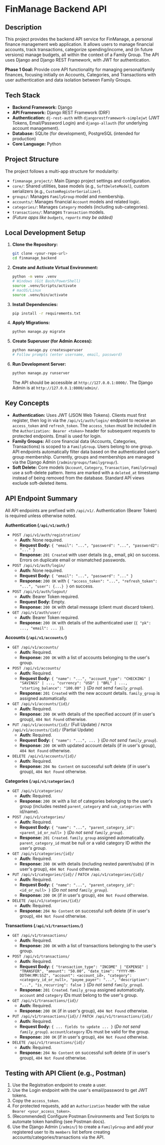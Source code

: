 # FinManage Backend API

## Description

This project provides the backend API service for FinManage, a personal finance management web application. It allows users to manage financial accounts, track transactions, categorize spending/income, and (in future versions) manage budgets, all within the context of a Family Group. The API uses Django and Django REST Framework, with JWT for authentication.

**Phase 1 Goal:** Provide core API functionality for managing personal/family finances, focusing initially on Accounts, Categories, and Transactions with user authentication and data isolation between Family Groups.

## Tech Stack

* **Backend Framework:** Django
* **API Framework:** Django REST Framework (DRF)
* **Authentication:** `dj-rest-auth` with `djangorestframework-simplejwt` (JWT Tokens, Email/Password Login) and `django-allauth` (for underlying account management).
* **Database:** SQLite (for development), PostgreSQL (intended for production)
* **Core Language:** Python

## Project Structure

The project follows a multi-app structure for modularity:

* `finmanage_project/`: Main Django project settings and configuration.
* `core/`: Shared utilities, base models (e.g., `SoftDeleteModel`), custom serializers (e.g., `CustomRegisterSerializer`).
* `groups/`: Manages `FamilyGroup` model and membership.
* `accounts/`: Manages financial `Account` models and related logic.
* `categories/`: Manages `Category` models (including sub-categories).
* `transactions/`: Manages `Transaction` models.
* *(Future apps like `budgets`, `reports` may be added)*

## Local Development Setup

1.  **Clone the Repository:**
    ```bash
    git clone <your-repo-url>
    cd finmanage_backend
    ```
2.  **Create and Activate Virtual Environment:**
    ```bash
    python -m venv .venv
    # Windows (Git Bash/PowerShell)
    source .venv/Scripts/activate
    # macOS/Linux
    source .venv/bin/activate
    ```
3.  **Install Dependencies:**
    ```bash
    pip install -r requirements.txt
    ```
4.  **Apply Migrations:**
    ```bash
    python manage.py migrate
    ```
5.  **Create Superuser (for Admin Access):**
    ```bash
    python manage.py createsuperuser
    # Follow prompts (enter username, email, password)
    ```
6.  **Run Development Server:**
    ```bash
    python manage.py runserver
    ```
    The API should be accessible at `http://127.0.0.1:8000/`. The Django Admin is at `http://127.0.0.1:8000/admin/`.

## Key Concepts

* **Authentication:** Uses JWT (JSON Web Tokens). Clients must first register, then log in via the `/api/v1/auth/login/` endpoint to receive an `access_token` and `refresh_token`. The `access_token` must be included in the `Authorization: Bearer <token>` header for subsequent requests to protected endpoints. Email is used for login.
* **Family Groups:** All core financial data (Accounts, Categories, Transactions) is scoped to a `FamilyGroup`. Users belong to one group. API endpoints automatically filter data based on the authenticated user's group membership. Currently, groups and memberships are managed via the Django Admin (`/admin/groups/familygroup/`).
* **Soft Delete:** Core models (`Account`, `Category`, `Transaction`, `FamilyGroup`) use a soft-delete pattern. Items are marked with a `deleted_at` timestamp instead of being removed from the database. Standard API views exclude soft-deleted items.

## API Endpoint Summary

All API endpoints are prefixed with `/api/v1/`. Authentication (Bearer Token) is required unless otherwise noted.

**Authentication (`/api/v1/auth/`)**

* `POST /api/v1/auth/registration/`
    * **Auth:** None required.
    * **Request Body:** `{ "email": "...", "password": "...", "password2": "..." }`
    * **Response:** `201 Created` with user details (e.g., email, pk) on success. Errors on duplicate email or mismatched passwords.
* `POST /api/v1/auth/login/`
    * **Auth:** None required.
    * **Request Body:** `{ "email": "...", "password": "..." }`
    * **Response:** `200 OK` with `{ "access_token": "...", "refresh_token": "...", "user": {...} }` on success.
* `POST /api/v1/auth/logout/`
    * **Auth:** Bearer Token required.
    * **Request Body:** Empty.
    * **Response:** `200 OK` with detail message (client must discard token).
* `GET /api/v1/auth/user/`
    * **Auth:** Bearer Token required.
    * **Response:** `200 OK` with details of the authenticated user (`{ "pk": ..., "email": ... }`).

**Accounts (`/api/v1/accounts/`)**

* `GET /api/v1/accounts/`
    * **Auth:** Required.
    * **Response:** `200 OK` with a list of accounts belonging to the user's group.
* `POST /api/v1/accounts/`
    * **Auth:** Required.
    * **Request Body:** `{ "name": "...", "account_type": "CHECKING" | "SAVINGS" | ..., "currency": "USD" | "BRL" | ..., "starting_balance": "100.00" }` (*Do not send `family_group`*).
    * **Response:** `201 Created` with the new account details. `family_group` is assigned automatically.
* `GET /api/v1/accounts/{id}/`
    * **Auth:** Required.
    * **Response:** `200 OK` with details of the specified account (if in user's group), `404 Not Found` otherwise.
* `PUT /api/v1/accounts/{id}/` (Full Update) / `PATCH /api/v1/accounts/{id}/` (Partial Update)
    * **Auth:** Required.
    * **Request Body:** `{ "name": "...", ... }` (*Do not send `family_group`*).
    * **Response:** `200 OK` with updated account details (if in user's group), `404 Not Found` otherwise.
* `DELETE /api/v1/accounts/{id}/`
    * **Auth:** Required.
    * **Response:** `204 No Content` on successful soft delete (if in user's group), `404 Not Found` otherwise.

**Categories (`/api/v1/categories/`)**

* `GET /api/v1/categories/`
    * **Auth:** Required.
    * **Response:** `200 OK` with a list of categories belonging to the user's group (includes nested `parent_category` and `sub_categories` with id/name).
* `POST /api/v1/categories/`
    * **Auth:** Required.
    * **Request Body:** `{ "name": "...", "parent_category_id": <parent_id_or_null> }` (*Do not send `family_group`*).
    * **Response:** `201 Created`. `family_group` assigned automatically. `parent_category_id` must be null or a valid category ID *within the user's group*.
* `GET /api/v1/categories/{id}/`
    * **Auth:** Required.
    * **Response:** `200 OK` with details (including nested parent/subs) (if in user's group), `404 Not Found` otherwise.
* `PUT /api/v1/categories/{id}/` / `PATCH /api/v1/categories/{id}/`
    * **Auth:** Required.
    * **Request Body:** `{ "name": "...", "parent_category_id": <id_or_null> }` (*Do not send `family_group`*).
    * **Response:** `200 OK` (if in user's group), `404 Not Found` otherwise.
* `DELETE /api/v1/categories/{id}/`
    * **Auth:** Required.
    * **Response:** `204 No Content` on successful soft delete (if in user's group), `404 Not Found` otherwise.

**Transactions (`/api/v1/transactions/`)**

* `GET /api/v1/transactions/`
    * **Auth:** Required.
    * **Response:** `200 OK` with a list of transactions belonging to the user's group.
* `POST /api/v1/transactions/`
    * **Auth:** Required.
    * **Request Body:** `{ "transaction_type": "INCOME" | "EXPENSE" | "TRANSFER", "amount": "50.00", "date_time": "YYYY-MM-DDTHH:MM:SSZ", "account": <account_id>, "category": <category_id_or_null>, "payee_payer": "...", "description": "...", "is_recurring": false }` (*Do not send `family_group`*).
    * **Response:** `201 Created`. `family_group` assigned automatically. `account` and `category` IDs must belong to the user's group.
* `GET /api/v1/transactions/{id}/`
    * **Auth:** Required.
    * **Response:** `200 OK` (if in user's group), `404 Not Found` otherwise.
* `PUT /api/v1/transactions/{id}/` / `PATCH /api/v1/transactions/{id}/`
    * **Auth:** Required.
    * **Request Body:** `{ ... fields to update ... }` (*Do not send `family_group`*). `account`/`category` IDs must be valid for the group.
    * **Response:** `200 OK` (if in user's group), `404 Not Found` otherwise.
* `DELETE /api/v1/transactions/{id}/`
    * **Auth:** Required.
    * **Response:** `204 No Content` on successful soft delete (if in user's group), `404 Not Found` otherwise.

## Testing with API Client (e.g., Postman)

1.  Use the Registration endpoint to create a user.
2.  Use the Login endpoint with the user's email/password to get JWT tokens.
3.  Copy the `access_token`.
4.  For protected requests, add an `Authorization` header with the value `Bearer <your_access_token>`.
5.  (Recommended) Configure Postman Environments and Test Scripts to automate token handling (see Postman docs).
6.  Use the Django Admin (`/admin/`) to create a `FamilyGroup` and add your registered user to its `members` list before creating accounts/categories/transactions via the API.

